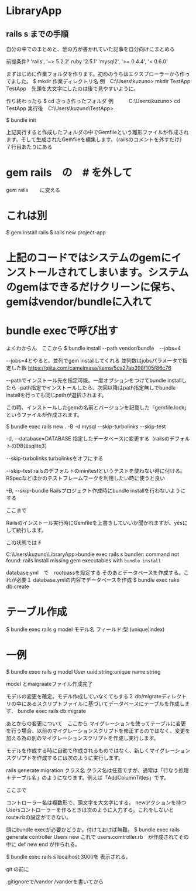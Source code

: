 # LibraryApp

## rails s までの手順
自分の中でのまとめと、他の方が書かれていた記事を自分向けにまとめる

前提条件?
'rails', '~> 5.2.2'
ruby '2.5.1'
'mysql2', '>= 0.4.4', '< 0.6.0'

まずはじめに作業フォルダを作ります。初めのうちはエクスプローラーから作ってました。
$ mkdir 作業ディレクトリ名
例　C:\Users\kuzuno> mkdir TestApp
TestApp　先頭を大文字にしたのは後で見やすいように。

作り終わったら
$ cd  さっき作ったフォルダ
例　　　C:\Users\kuzuno> cd TestApp
実行後　C:\Users\kuzuno\TestApp>

$ bundle init

上記実行すると作成したフォルダの中でGemfileという雛形ファイルが作成されます。そして生成されたGemfileを編集します。（railsのコメントを外すだけ）
７行目あたりにある
# gem rails　の　# を外して
gem rails 　　に変える

# これは別
$ gem install rails
$ rails new project-app

# 上記のコードではシステムのgemにインストールされてしまいます。システムのgemはできるだけクリーンに保ち、gemはvendor/bundleに入れて
# bundle execで呼び出す

よくわからん　ここから
$ bundle install --path vendor/bundle　--jobs=4

--jobs=4とやると、並列でgem installしてくれる
並列数はjobsパラメータで指定した数
https://qiita.com/camelmasa/items/5ca27ab398f105f86c76

--pathでインストール先を指定可能。一度オプションをつけてbundle installしたら -path指定でインストールしたら、次回以降はpath指定無しでbundle installを行っても同じpathが選択されます。

この時、インストールしたgemの名前とバージョンを記載した「gemfile.lock」というファイルが作成されます。

$ bundle exec rails new . -B -d mysql --skip-turbolinks --skip-test

-d, --database=DATABASE	指定したデータベースに変更する（railsのデフォルトのDBはsqlite3）

--skip-turbolinks	turbolinksをオフにする　

--skip-test	railsのデフォルトのminitestというテストを使わない時に付ける。RSpecなどほかのテストフレームワークを利用したい時に使うと良い

ｰB, --skip-bundle	Railsプロジェクト作成時にbundle installを行わないようにする

ここまで

Railsのインストール実行時にGemfileを上書きしていいか聞かれますが、yesにして続行します。

この状態では☟

C:\Users\kuzuno\LibraryApp>bundle exec rails s
bundler: command not found: rails
Install missing gem executables with `bundle install`

database.yml　で　rootpassを設定する
そのあとデータベースを作成する。これが必要１
database.ymlの内容でデータベースを作成
$ bundle exec rake db:create

# テーブル作成
$ bundle exec rails g model モデル名 フィールド:型:(unique|index) 

# 一例
$ bundle exec rails g model User uuid:string:unique name:string

model とmaigraateファイル作成完了

モデルの変更を確定。モデル作成していなくてもする２
db/migrateディレクトリの中にあるスクリプトファイルに基づいてデータベースにテーブルを作成します．
bundle exec rails db:migrate

あとからの変更について　ここから
マイグレーションを使ってテーブルに変更を行う場合、以前のマイグレーションスクリプトを修正するのではなく、変更を加える為の別のマイグレーションスクリプトを作成し実行します。

モデルを作成する時に自動で作成されるものではなく、新しくマイグレーションスクリプトを作成するには次のように実行します。

rails generate migration クラス名
クラス名は任意ですが、通常は「行なう処理＋テーブル名」のようになります。例えば「AddColumnTitles」です。

ここまで

コントローラー名は複数形で、頭文字を大文字にする。
newアクションを持つUsersコントローラーを作るときは次のように入力する。これをしないとroute.rbの設定ができない。

頭にbundle execが必要かどうか。付けておけば無難。
$ bundle exec rails generate controller Users new
これで
users.comtroller.rb　が作成されてその中に
def new
end
が作られる。

$ bundle exec rails s
localhost:3000を
表示される。

git の前に

.gitignoreで/vandor /vanderを書いてから